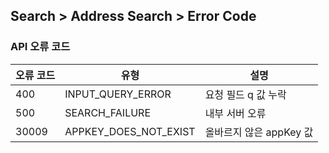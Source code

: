 ## Search > Address Search > Error Code

### API 오류 코드

| 오류 코드 | 유형 | 설명 |
| ----- | --- | --- |
| 400 | INPUT\_QUERY\_ERROR | 요청 필드 q 값 누락 |
| 500 | SEARCH_FAILURE | 내부 서버 오류 |
| 30009 | APPKEY\_DOES\_NOT\_EXIST | 올바르지 않은 appKey 값 |
